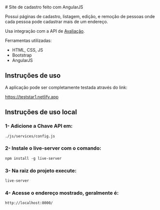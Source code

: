 ﻿﻿# Site de cadastro feito com AngularJS

Possui páginas de cadastro, listagem, edição, e remoção de pessoas onde cada pessoa pode cadastrar
mais de um endereço.

Usa integração com a API de [Avaliação](https://www.selida.com.br/avaliacaotecnica/index.html).

Ferramentas utilizadas:
- HTML, CSS, JS
- Bootstrap 
- AngularJS 

## Instruções de uso

A aplicação pode ser completamente testada através do link:

https://teststar1.netlify.app

## Instruções de uso local

### 1- Adicione a Chave API em:

    ./js/services/config.js

### 2- Instale o live-server com o comando:

    npm install -g live-server

### 3- Na raiz do projeto execute:

    live-server
   
### 4- Acesse o endereço mostrado, geralmente é:

    http://localhost:8000/

